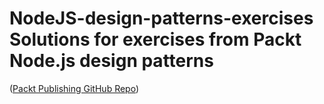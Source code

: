 # NodeJS-design-patterns-exercises Solutions for exercises from Packt Node.js design patterns  

([Packt Publishing GitHub Repo](https://github.com/PacktPublishing/Node.js-Design-Patterns-Third-Edition/wiki/Node.js-Design-Patterns-Third-Edition---Exercise-Solutions))
